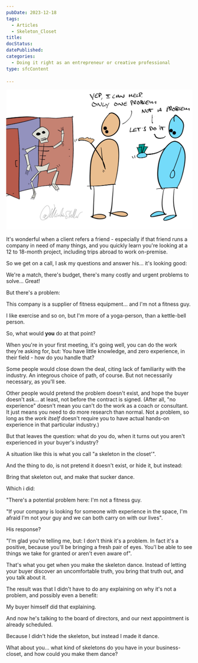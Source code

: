```yaml
---
pubDate: 2023-12-18
tags:
  - Articles
  - Skeleton_Closet
title: 
docStatus: 
datePublished: 
categories:
  - Doing it right as an entrepreneur or creative professional
type: sfcContent

---
```


![](Media/SalesFlowcoach.app_How-to-make-the-skeleton-dance_MartinStellar.jpg)

It's wonderful when a client refers a friend - especially if that friend runs a company in need of many things, and you quickly learn you're looking at a 12 to 18-month project, including trips abroad to work on-premise.

So we get on a call, I ask my questions and answer his... it's looking good:

We're a match, there's budget, there's many costly and urgent problems to solve... Great!

But there's a problem:

This company is a supplier of fitness equipment... and I'm not a fitness guy.

I like exercise and so on, but I'm more of a yoga-person, than a kettle-bell person.

So, what would **you** do at that point?

When you're in your first meeting, it's going well, you can do the work they're asking for, but: You have little knowledge, and zero experience, in their field - how do you handle that?

Some people would close down the deal, citing lack of familiarity with the industry. An integrous choice of path, of course. But not necessarily necessary, as you'll see.

Other people would pretend the problem doesn't exist, and hope the buyer doesn't ask... at least, not before the contract is signed. (After all, "no experience" doesn't mean you can't do the work as a coach or consultant. It just means you need to do more research than normal. Not a problem, so long as the *work itself* doesn't require you to have actual hands-on experience in that particular industry.)

But that leaves the question: what do you do, when it turns out you aren't experienced in your buyer's industry?

A situation like this is what you call "a skeleton in the closet'".

And the thing to do, is not pretend it doesn't exist, or hide it, but instead:

Bring that skeleton out, and make that sucker dance.

Which i did:

"There's a potential problem here: I'm not a fitness guy.

"If your company is looking for someone with experience in the space, I'm afraid I'm not your guy and we can both carry on with our lives".

His response?

"I'm glad you're telling me, but: I don't think it's a problem. In fact it's a positive, because you'll be bringing a fresh pair of eyes. You'l be able to see things we take for granted or aren't even aware of".

That's what you get when you make the skeleton dance. Instead of letting your buyer discover an uncomfortable truth, you bring that truth out, and you talk about it.

The result was that I didn't have to do any explaining on why it's not a problem, and possibly even a benefit:

My buyer himself did that explaining.

And now he's talking to the board of directors, and our next appointment is already scheduled.

Because I didn't hide the skeleton, but instead I made it dance.

What about you... what kind of skeletons do you have in your business-closet, and how could you make them dance?


